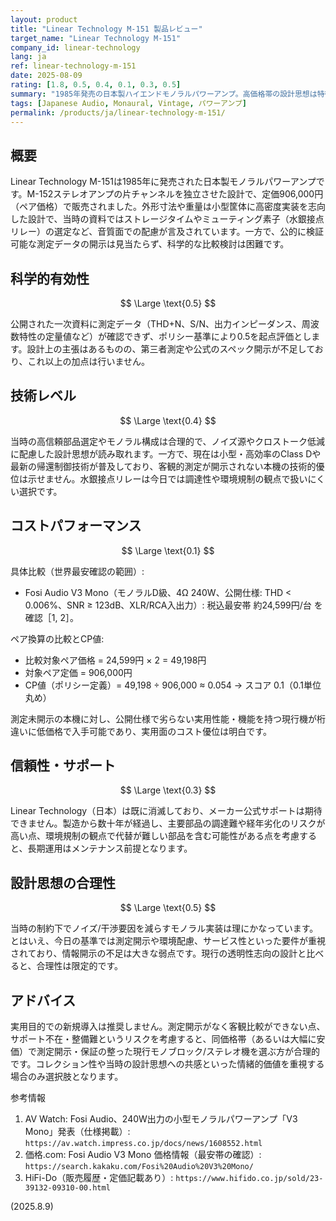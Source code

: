 ```yaml
---
layout: product
title: "Linear Technology M-151 製品レビュー"
target_name: "Linear Technology M-151"
company_id: linear-technology
lang: ja
ref: linear-technology-m-151
date: 2025-08-09
rating: [1.8, 0.5, 0.4, 0.1, 0.3, 0.5]
summary: "1985年発売の日本製ハイエンドモノラルパワーアンプ。高価格帯の設計思想は特徴的だが、公的な測定データが公開されておらず、現代の測定開示ベースの比較では優位性は確認できない。"
tags: [Japanese Audio, Monaural, Vintage, パワーアンプ]
permalink: /products/ja/linear-technology-m-151/
---
```

## 概要

Linear Technology M-151は1985年に発売された日本製モノラルパワーアンプです。M-152ステレオアンプの片チャンネルを独立させた設計で、定価906,000円（ペア価格）で販売されました。外形寸法や重量は小型筐体に高密度実装を志向した設計で、当時の資料ではストレージタイムやミューティング素子（水銀接点リレー）の選定など、音質面での配慮が言及されています。一方で、公的に検証可能な測定データの開示は見当たらず、科学的な比較検討は困難です。

## 科学的有効性

$$ \Large \text{0.5} $$

公開された一次資料に測定データ（THD+N、S/N、出力インピーダンス、周波数特性の定量値など）が確認できず、ポリシー基準により0.5を起点評価とします。設計上の主張はあるものの、第三者測定や公式のスペック開示が不足しており、これ以上の加点は行いません。

## 技術レベル

$$ \Large \text{0.4} $$

当時の高信頼部品選定やモノラル構成は合理的で、ノイズ源やクロストーク低減に配慮した設計思想が読み取れます。一方で、現在は小型・高効率のClass Dや最新の帰還制御技術が普及しており、客観的測定が開示されない本機の技術的優位は示せません。水銀接点リレーは今日では調達性や環境規制の観点で扱いにくい選択です。

## コストパフォーマンス

$$ \Large \text{0.1} $$

具体比較（世界最安確認の範囲）:
- Fosi Audio V3 Mono（モノラルD級、4Ω 240W、公開仕様: THD < 0.006%、SNR ≥ 123dB、XLR/RCA入出力）: 税込最安帯 約24,599円/台 を確認［1, 2］。

ペア換算の比較とCP値:
- 比較対象ペア価格 = 24,599円 × 2 = 49,198円
- 対象ペア定価 = 906,000円
- CP値（ポリシー定義）= 49,198 ÷ 906,000 ≈ 0.054 → スコア 0.1（0.1単位丸め）

測定未開示の本機に対し、公開仕様で劣らない実用性能・機能を持つ現行機が桁違いに低価格で入手可能であり、実用面のコスト優位は明白です。

## 信頼性・サポート

$$ \Large \text{0.3} $$

Linear Technology（日本）は既に消滅しており、メーカー公式サポートは期待できません。製造から数十年が経過し、主要部品の調達難や経年劣化のリスクが高い点、環境規制の観点で代替が難しい部品を含む可能性がある点を考慮すると、長期運用はメンテナンス前提となります。

## 設計思想の合理性

$$ \Large \text{0.5} $$

当時の制約下でノイズ/干渉要因を減らすモノラル実装は理にかなっています。とはいえ、今日の基準では測定開示や環境配慮、サービス性といった要件が重視されており、情報開示の不足は大きな弱点です。現行の透明性志向の設計と比べると、合理性は限定的です。

## アドバイス

実用目的での新規導入は推奨しません。測定開示がなく客観比較ができない点、サポート不在・整備難というリスクを考慮すると、同価格帯（あるいは大幅に安価）で測定開示・保証の整った現行モノブロック/ステレオ機を選ぶ方が合理的です。コレクション性や当時の設計思想への共感といった情緒的価値を重視する場合のみ選択肢となります。

参考情報
1. AV Watch: Fosi Audio、240W出力の小型モノラルパワーアンプ「V3 Mono」発表（仕様掲載）: `https://av.watch.impress.co.jp/docs/news/1608552.html`
2. 価格.com: Fosi Audio V3 Mono 価格情報（最安帯の確認）: `https://search.kakaku.com/Fosi%20Audio%20V3%20Mono/`
3. HiFi-Do（販売履歴・定価記載あり）: `https://www.hifido.co.jp/sold/23-39132-09310-00.html`

(2025.8.9)